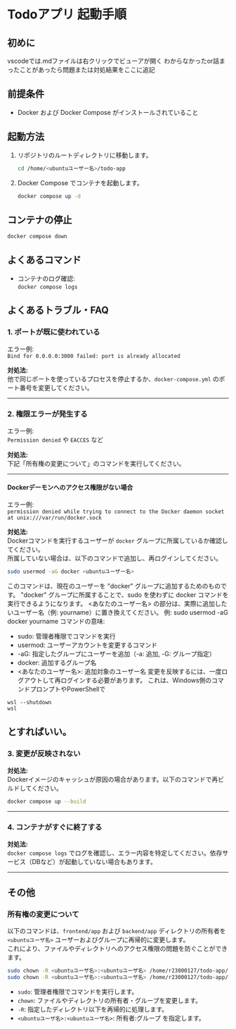 # Todoアプリ 起動手順

## 初めに
vscodeでは.mdファイルは右クリックでビューアが開く
わからなかったor詰まったことがあったら問題または対処結果をここに追記

## 前提条件

- Docker および Docker Compose がインストールされていること

## 起動方法

1. リポジトリのルートディレクトリに移動します。

    ```sh
    cd /home/<ubuntuユーザー名>/todo-app
    ```

2. Docker Compose でコンテナを起動します。

    ```sh
    docker compose up -d
    ```

## コンテナの停止

```bash
docker compose down
```

## よくあるコマンド

- コンテナのログ確認:  
  `docker compose logs`

## よくあるトラブル・FAQ

### 1. ポートが既に使われている

エラー例:  
`Bind for 0.0.0.0:3000 failed: port is already allocated`

**対処法:**  
他で同じポートを使っているプロセスを停止するか、`docker-compose.yml` のポート番号を変更してください。

---

### 2. 権限エラーが発生する

エラー例:  
`Permission denied` や `EACCES` など

**対処法:**  
下記「所有権の変更について」のコマンドを実行してください。

---

#### Dockerデーモンへのアクセス権限がない場合

エラー例:  
`permission denied while trying to connect to the Docker daemon socket at unix:///var/run/docker.sock`

**対処法:**  
Dockerコマンドを実行するユーザーが `docker` グループに所属しているか確認してください。  
所属していない場合は、以下のコマンドで追加し、再ログインしてください。

```sh
sudo usermod -aG docker <ubuntuユーザー名>
```
このコマンドは、現在のユーザーを "docker" グループに追加するためのものです。
"docker" グループに所属することで、sudo を使わずに docker コマンドを実行できるようになります。
<あなたのユーザー名> の部分は、実際に追加したいユーザー名（例: yourname）に置き換えてください。
例: sudo usermod -aG docker yourname
コマンドの意味:
  - sudo: 管理者権限でコマンドを実行
  - usermod: ユーザーアカウントを変更するコマンド
  - -aG: 指定したグループにユーザーを追加（-a: 追加, -G: グループ指定）
  - docker: 追加するグループ名
  - <あなたのユーザー名>: 追加対象のユーザー名
変更を反映するには、一度ログアウトして再ログインする必要があります。
これは、Windows側のコマンドプロンプトやPowerShellで
```
wsl --shutdown
wsl
```
とすればいい。
---

### 3. 変更が反映されない

**対処法:**  
Dockerイメージのキャッシュが原因の場合があります。以下のコマンドで再ビルドしてください。

```sh
docker compose up --build
```

---

### 4. コンテナがすぐに終了する

**対処法:**  
`docker compose logs` でログを確認し、エラー内容を特定してください。依存サービス（DBなど）が起動していない場合もあります。

---

## その他

### 所有権の変更について

以下のコマンドは、`frontend/app` および `backend/app` ディレクトリの所有者を `<ubuntuユーザ名>` ユーザーおよびグループに再帰的に変更します。  
これにより、ファイルやディレクトリへのアクセス権限の問題を防ぐことができます。

```sh
sudo chown -R <ubuntuユーザ名>:<ubuntuユーザ名> /home/r23000127/todo-app/frontend/app
sudo chown -R <ubuntuユーザ名>:<ubuntuユーザ名> /home/r23000127/todo-app/backend/app
```

- `sudo`: 管理者権限でコマンドを実行します。
- `chown`: ファイルやディレクトリの所有者・グループを変更します。
- `-R`: 指定したディレクトリ以下を再帰的に処理します。
- `<ubuntuユーザ名>:<ubuntuユーザ名>`: 所有者:グループ を指定します。




